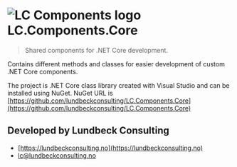 # ![LC Components logo](http://shared.lundbeckconsulting.com/image/lc-components-logo-xs.png) LC.Components.Core

> Shared components for .NET Core development.

Contains different methods and classes for easier development of custom .NET Core components.

The project is .NET Core class library created with Visual Studio and can be installed using NuGet.
NuGet URL is [https://github.com/lundbeckconsulting/LC.Components.Core](https://github.com/lundbeckconsulting/LC.Components.Core)

## Developed by Lundbeck Consulting

* [https://lundbeckconsulting.no](https://lundbeckconsulting.no)
* [lc@lundbeckconsulting.no](mailto:lc@lundbeckconsulting.no)
